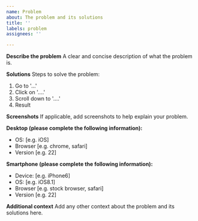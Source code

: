 ```yaml
---
name: Problem
about: The problem and its solutions
title: ''
labels: problem
assignees: ''

---
```


**Describe the problem**
A clear and concise description of what the problem is.

**Solutions**
Steps to solve the problem:
1. Go to '...'
2. Click on '....'
3. Scroll down to '....'
4. Result

**Screenshots**
If applicable, add screenshots to help explain your problem.

**Desktop (please complete the following information):**
 - OS: [e.g. iOS]
 - Browser [e.g. chrome, safari]
 - Version [e.g. 22]

**Smartphone (please complete the following information):**
 - Device: [e.g. iPhone6]
 - OS: [e.g. iOS8.1]
 - Browser [e.g. stock browser, safari]
 - Version [e.g. 22]

**Additional context**
Add any other context about the problem and its solutions here.
